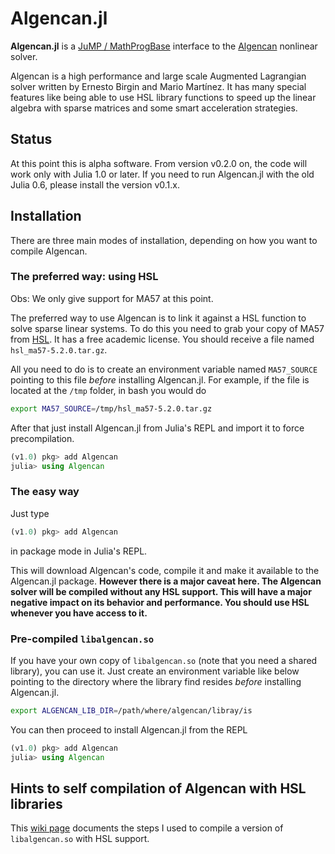 # Algencan.jl

**Algencan.jl** is a [JuMP / MathProgBase](https://www.juliaopt.org/) interface
to the [Algencan](https://www.ime.usp.br/~egbirgin/tango/codes.php)
nonlinear solver.

Algencan is a high performance and large scale Augmented Lagrangian solver
written by Ernesto Birgin and Mario Martínez. It has many special features like
being able to use HSL library functions to speed up the linear algebra with
sparse matrices and some smart acceleration strategies.

## Status

At this point this is alpha software. From version v0.2.0 on, the code will work
only with Julia 1.0 or later. If you need to run Algencan.jl with the old Julia
0.6, please install the version v0.1.x.

## Installation

There are three main modes of installation, depending on how you want to compile
Algencan.

### The preferred way: using HSL

Obs: We only give support for MA57 at this point.

The preferred way to use Algencan is to link it against a HSL function to solve
sparse linear systems. To do this you need to grab your copy of MA57 from
[HSL](http://www.hsl.rl.ac.uk/catalogue/hsl_ma57.html). It has a free academic
license. You should receive a file named `hsl_ma57-5.2.0.tar.gz`.

All you need to do is to create an environment variable named
`MA57_SOURCE` pointing to this file *before* installing Algencan.jl. For
example, if the file is located at the `/tmp` folder, in bash you would do
```bash
export MA57_SOURCE=/tmp/hsl_ma57-5.2.0.tar.gz
```

After that just install Algencan.jl from Julia's REPL and import it to force
precompilation.

```julia
(v1.0) pkg> add Algencan
julia> using Algencan
```

### The easy way

Just type
```julia
(v1.0) pkg> add Algencan
```
in package mode in Julia's REPL.

This will download Algencan's code, compile it and make it available to the
Algencan.jl package. **However there is a major caveat here. The Algencan solver
will be compiled without any HSL support. This will have a major negative
impact on its behavior and performance. You should use HSL whenever you have
access to it.**

### Pre-compiled `libalgencan.so`

If you have your own copy of `libalgencan.so` (note that you need a shared
library), you can use it. Just create an environment variable like below
pointing to the directory where the library find resides *before* installing
Algencan.jl.

```bash
export ALGENCAN_LIB_DIR=/path/where/algencan/libray/is
```

You can then proceed to install Algencan.jl from the REPL
```julia
(v1.0) pkg> add Algencan
julia> using Algencan
```

## Hints to self compilation of Algencan with HSL libraries

This [wiki
page](https://github.com/pjssilva/Algencan.jl/wiki/Compiling-HSL-Libraries-for-use-with-Algencan.jl)
documents the steps I used to compile a version of `libalgencan.so` with HSL
support.
